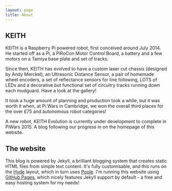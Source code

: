 ```yaml
---
layout: page
title: About
---
```


## KEITH
KEITH is a Raspberry Pi powered robot, first conceived around July 2014. He started off as a Pi, a PiRoCon Motor Control Board, a battery and a few motors on a Tamiya base plate and set of tracks.

Since then, KEITH has evolved to have a custom laser cut chassis (designed by Andy Merckel), an Ultrasonic Distance Sensor, a pair of homemade wheel encoders, a set of reflectance sensors for line following, LOTS of LEDs and a decorative but functional set of circuitry tracks running down each mudguard. Have a look at the gallery!

It took a huge amount of planning and production took a while, but it was worth it when, at Pi Wars in Cambridge, we won the overall third places for the over £75 and autonomous robot categories!

A new robot, KEITH Evolution is currently under development to complete in PiWars 2015. A blog following our progress in on the homepage of this website.

## The website
This blog is powered by Jekyll, a brilliant blogging system that creates static HTML files from simple text content. It's fully customisable, and this runs on the <a href="http://hyde.getpoole.com/">Hyde</a> layout, which in turn uses <a href="http://getpoole.com/">Poole</a>. I'm running this website using <a href="https://pages.github.com/">GitHub Pages</a>, which nicely features Jekyll support by default - a free and easy hosting system for my needs!
